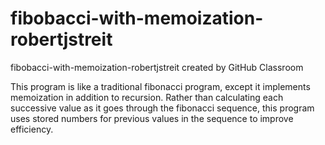 # fibobacci-with-memoization-robertjstreit
fibobacci-with-memoization-robertjstreit created by GitHub Classroom

This program is like a traditional fibonacci program, except it implements memoization in addition to recursion. Rather than calculating each successive value as it goes through the fibonacci sequence, this program uses stored numbers for previous values in the sequence to improve efficiency. 
